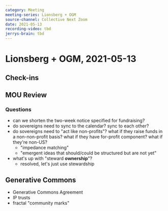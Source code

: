 ```yaml
---
category: Meeting
meeting-series: Lionsberg + OGM
source-channel: Collective Next Zoom
date: 2021-05-13
recording-video: tbd
jerrys-brain: tbd
---
```

# Lionsberg + OGM, 2021-05-13

## Check-ins

## MOU Review

### Questions

- can we shorten the two-week notice specified for fundraising?
- do sovereigns need to sync to the calendar? sync to each other?
- do sovereigns need to "act like non-profits"? what if they raise funds in a non-non-profit basis? what if they have for-profit component? what if they're non-US?
    - "impedance matching"
    - "emergent ideas that should/could be structured but are not yet"
- what's up with "steward **ownership**"?
    - resolved, let's just use stewardship

## Generative Commons

- Generative Commons Agreement
- IP trusts
- fractal "community marks"

